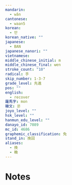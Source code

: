 ```yaml
---
mandarin:
  - wǎn
cantonese:
  - waan5
korean:
  - 만
korean_native: ""
japanese:
  - BAN
japanese_nanori: ""
vietnamese:
middle_chinese_initial: m
middle_chinese_final: ʉɐn
stroke_count: "10"
radical: 手
skip_number: 1-3-7
grade_level: 先進
pos: ""
english:
  - recover
羅馬字: mon
韓文: 몬
joyo_level: ""
hsk_level: ""
hanmun_edu_level: ""
danayo_id: 7089
mc_id: 4686
graphemic_classification: 免
stand_in: 挽回
aliases:
  - 挽
  - 輓
---
```


# Notes

